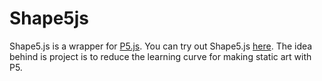 # Shape5js
Shape5.js is a wrapper for [P5.js](https://www.p5js.org). You can try out Shape5.js [here](https://editor.p5js.org/patrick/sketches/ByAcAtJ6X). The idea behind is project is to reduce the learning curve for making static art with P5. 
